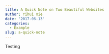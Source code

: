 ```yaml
---
title: A Quick Note on Two Beautiful Websites
author: Yihui Xie
date: '2017-06-13'
categories:
  - Example
slug: a-quick-note
---
```


Testing 
